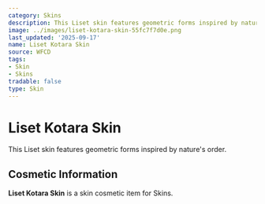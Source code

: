 ```yaml
---
category: Skins
description: This Liset skin features geometric forms inspired by nature's order.
image: ../images/liset-kotara-skin-55fc7f7d0e.png
last_updated: '2025-09-17'
name: Liset Kotara Skin
source: WFCD
tags:
- Skin
- Skins
tradable: false
type: Skin
---
```


# Liset Kotara Skin

This Liset skin features geometric forms inspired by nature's order.

## Cosmetic Information

**Liset Kotara Skin** is a skin cosmetic item for Skins.

